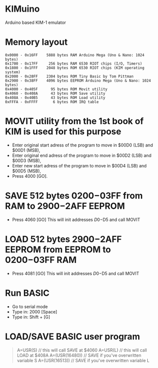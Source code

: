 # KIMuino
Arduino based KIM-1 emulator

# Memory layout
    0x0000 - 0x16FF    5888 bytes RAM Arduino Mega (Uno & Nano: 1024 bytes)
    0x1700 - 0x17FF     256 bytes RAM 6530 RIOT chips (I/O, Timers)
    0x1800 - 0x1FFF    2048 bytes ROM 6530 RIOT chips (KIM operating system)
    0x2000 - 0x28FF    2304 bytes ROM Tiny Basic by Tom Pittman
    0x2900 - 0x38FF    4096 bytes EEPROM Arduino Mega (Uno & Nano: 1024 bytes)
    0x4000 - 0x405F      95 bytes ROM Movit utility
    0x4060 - 0x408A      43 bytes ROM Save utility
    0x408A - 0x40B5      43 bytes ROM Load utility
    0xFFFA - 0xFFFF       6 bytes ROM IRQ table

# MOVIT utility from the 1st book of KIM is used for this purpose
 - Enter original start adress of the program to move in $00D0 (LSB) and $00D1 (MSB),
 - Enter original end adress of the program to move in $00D2 (LSB) and $00D3 (MSB),
 - Enter new start adress of the program to move in $00D4 (LSB) and $00D5 (MSB),
 - Press 4000 [GO].

# SAVE 512 bytes $0200-$03FF from RAM to $2900-$2AFF EEPROM
 - Press 4060 [GO]
This will init addresses $D0-$D5 and call MOVIT

# LOAD 512 bytes $2900-$2AFF EEPROM from EEPROM to $0200-$03FF RAM
 - Press 4081 [GO]
This will init addresses $D0-$D5 and call MOVIT

# Run BASIC
 - Go to serial mode
 - Type in: 2000 [Space]
 - Type in: Shift + [G]

# LOAD/SAVE BASIC user program
>A=USR(S)        // this will call SAVE at $4060
>A=USR(L)        // this will call LOAD at $408A
>A=(USR(16480))  // SAVE if you've overwritten variable S
>A=(USR(16513))  // SAVE if you've overwritten variable L







